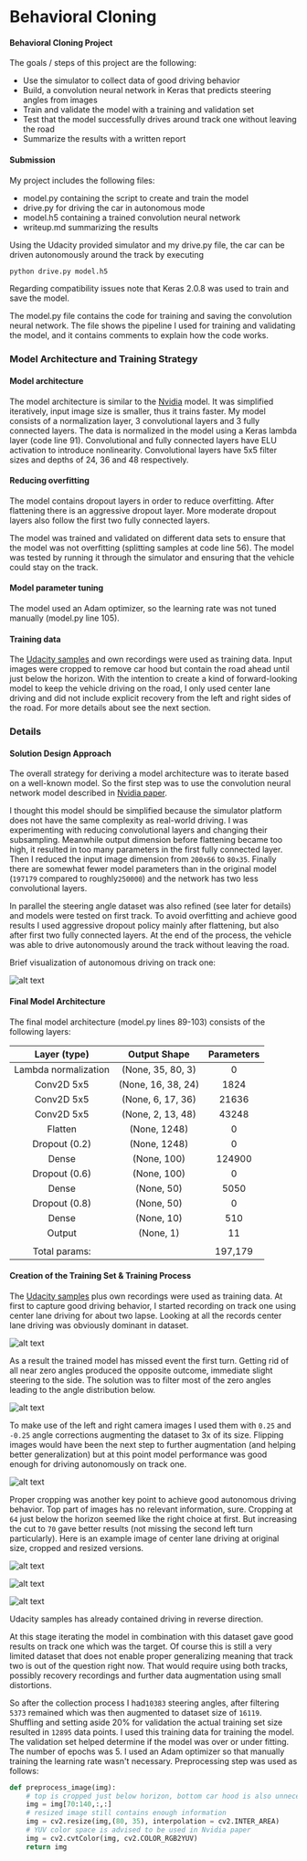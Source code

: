 # Behavioral Cloning


#### Behavioral Cloning Project

The goals / steps of this project are the following:
* Use the simulator to collect data of good driving behavior
* Build, a convolution neural network in Keras that predicts steering angles from images
* Train and validate the model with a training and validation set
* Test that the model successfully drives around track one without leaving the road
* Summarize the results with a written report

[//]: # (Image References)

[image1]: ./examples/hist1.png "Original angles"
[image2]: ./examples/hist2.png "Filtered angles"
[image3]: ./examples/hist3.png "Using left/right images"
[image4]: ./examples/sample_1.png "Original Image"
[image5]: ./examples/sample_2.png "Cropped Image"
[image6]: ./examples/sample_3.png "Resized Image"
[image7]: ./examples/demo.gif "Demo"

#### Submission

My project includes the following files:
* model.py containing the script to create and train the model
* drive.py for driving the car in autonomous mode
* model.h5 containing a trained convolution neural network 
* writeup.md summarizing the results

Using the Udacity provided simulator and my drive.py file, the car can be driven autonomously around the track by executing 
```sh
python drive.py model.h5
```
Regarding compatibility issues note that Keras 2.0.8 was used to train and save the model.


The model.py file contains the code for training and saving the convolution neural network. The file shows the pipeline I used for training and validating the model, and it contains comments to explain how the code works.

###  Model Architecture and Training Strategy

#### Model architecture

The model architecture is similar to the [Nvidia](https://images.nvidia.com/content/tegra/automotive/images/2016/solutions/pdf/end-to-end-dl-using-px.pdf) model. It was simplified iteratively, input image size is smaller, thus it trains faster. My model consists of a normalization layer, 3 convolutional layers and 3 fully connected layers. The data is normalized in the model using a Keras lambda layer (code line 91). Convolutional and fully connected layers have ELU activation to introduce nonlinearity. Convolutional layers have 5x5 filter sizes and depths of 24, 36 and 48 respectively. 

#### Reducing overfitting

The model contains dropout layers in order to reduce overfitting. After flattening there is an aggressive dropout layer. More moderate dropout layers also follow the first two fully connected layers. 

The model was trained and validated on different data sets to ensure that the model was not overfitting (splitting samples at code line 56). The model was tested by running it through the simulator and ensuring that the vehicle could stay on the track.

#### Model parameter tuning

The model used an Adam optimizer, so the learning rate was not tuned manually (model.py line 105).

#### Training data

The [Udacity samples](https://d17h27t6h515a5.cloudfront.net/topher/2016/December/584f6edd_data/data.zip) and own recordings were used as training data. Input images were cropped to remove car hood but contain the road ahead until just below the horizon. With the intention to create a kind of forward-looking model to keep the vehicle driving on the road, I only used center lane driving and did not include explicit recovery from the left and right sides of the road. For more details about see the next section. 

### Details

#### Solution Design Approach

The overall strategy for deriving a model architecture was to iterate based on a well-known model. So the first step was to use the convolution neural network model described in [Nvidia paper](https://images.nvidia.com/content/tegra/automotive/images/2016/solutions/pdf/end-to-end-dl-using-px.pdf).

I thought this model should be simplified because the simulator platform does not have the same complexity as real-world driving. I was experimenting with reducing convolutional layers and changing their subsampling. Meanwhile output dimension before flattening became too high, it resulted in too many parameters in the first fully connected layer. Then I reduced the input image dimension from `200x66` to `80x35`. Finally there are somewhat fewer model parameters than in the original model (`197179` compared to roughly`250000`) and the network has two less convolutional layers.

In parallel the steering angle dataset was also refined (see later for details) and models were tested on first track. To avoid overfitting and achieve good results I used aggressive dropout policy mainly after flattening, but also after first two fully connected layers.
At the end of the process, the vehicle was able to drive autonomously around the track without leaving the road.

Brief visualization of autonomous driving on track one:

![alt text][image7]

#### Final Model Architecture

The final model architecture (model.py lines 89-103) consists of the following layers:

|   Layer (type)        | Output Shape            |     Parameters |  
| :--------------------:| :----------------------:| :------------: | 
|   Lambda normalization| (None, 35, 80, 3)       |     0          |  
|   Conv2D 5x5          | (None, 16, 38, 24)      |     1824       |   
|   Conv2D 5x5          | (None, 6, 17, 36)       |     21636      |   
|   Conv2D 5x5          | (None, 2, 13, 48)       |     43248      |   
|   Flatten             | (None, 1248)            |     0          |  
|   Dropout (0.2)       | (None, 1248)            |     0          |   
|   Dense               | (None, 100)             |     124900     |   
|   Dropout (0.6)       | (None, 100)             |     0          |   
|   Dense               | (None, 50)              |     5050       |  
|   Dropout (0.8)       | (None, 50)              |     0          |   
|   Dense               | (None, 10)              |     510        |   
|   Output              | (None, 1)               |     11         |   
|                       |                         |                | 
|   Total params:       | | 197,179 |

#### Creation of the Training Set & Training Process

The [Udacity samples](https://d17h27t6h515a5.cloudfront.net/topher/2016/December/584f6edd_data/data.zip) plus own recordings were used as training data. At first to capture good driving behavior, I started recording on track one using center lane driving for about two lapse. Looking at all the records center lane driving was obviously dominant in dataset.

![alt text][image1]

As a result the trained model has missed event the first turn. Getting rid of all near zero angles produced the opposite outcome, immediate slight steering to the side. The solution was to filter most of the zero angles leading to the angle distribution below.

![alt text][image2]

To make use of the left and right camera images I used them with `0.25` and `-0.25` angle corrections augmenting the dataset to 3x of its size. Flipping images would have been the next step to further augmentation (and helping better generalization) but at this point model performance was good enough for driving autonomously on track one.

![alt text][image3]

Proper cropping was another key point to achieve good autonomous driving behavior. Top part of images has no relevant information, sure. Cropping at `64` just below the horizon seemed like the right choice at first. But increasing the cut to `70` gave better results (not missing the second left turn particularly). Here is an example image of center lane driving at original size, cropped and resized versions.

![alt text][image4]

![alt text][image5]

![alt text][image6]

Udacity samples has already contained driving in reverse direction. 

At this stage iterating the model in combination with this dataset gave good results on track one which was the target. Of course this is still a very limited dataset that does not enable proper generalizing meaning that track two is out of the question right now. That would require using both tracks, possibly recovery recordings and further data augmentation using small distortions. 

So after the collection process I had`10383` steering angles, after filtering `5373` remained which was then augmented to dataset size of `16119`. Shuffling and setting aside 20% for validation the actual training set size resulted in `12895` data points. I used this training data for training the model. The validation set helped determine if the model was over or under fitting. The number of epochs was 5. I used an Adam optimizer so that manually training the learning rate wasn't necessary. Preprocessing step was used as follows:
```python
def preprocess_image(img):
    # top is cropped just below horizon, bottom car hood is also unnecessary
    img = img[70:140,:,:]
    # resized image still contains enough information
    img = cv2.resize(img,(80, 35), interpolation = cv2.INTER_AREA)
    # YUV color space is advised to be used in Nvidia paper
    img = cv2.cvtColor(img, cv2.COLOR_RGB2YUV)
    return img
```